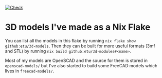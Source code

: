 [![Check](https://github.com/etu/3d-models/actions/workflows/check.yml/badge.svg)](https://github.com/etu/3d-models/actions/workflows/check.yml)

# 3D models I've made as a Nix Flake

You can list all tho models in this flake by running
`nix flake show github:etu/3d-models`. Then they can be built for more
useful formats (3mf and STL) by running
`nix build github:etu/3d-modules#<name>`.

Most of my models are OpenSCAD and the source for them is stored in
`openscad-models/` but I've also started to build some FreeCAD models
which lives in `freecad-models/`.
